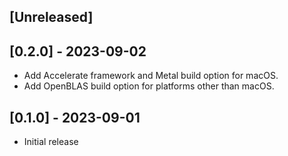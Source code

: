 ## [Unreleased]

## [0.2.0] - 2023-09-02

- Add Accelerate framework and Metal build option for macOS.
- Add OpenBLAS build option for platforms other than macOS.

## [0.1.0] - 2023-09-01

- Initial release
